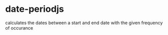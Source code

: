 # date-periodjs
calculates the dates between a start and end date with the given frequency of occurance
